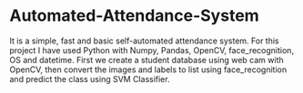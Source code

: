 # Automated-Attendance-System
It is a simple, fast and basic self-automated attendance system. For this project I have used Python with Numpy, Pandas, OpenCV, face_recognition, OS and datetime. First we create a student database using web cam with OpenCV, then convert the images and labels to list using face_recognition and predict the class using SVM Classifier.
